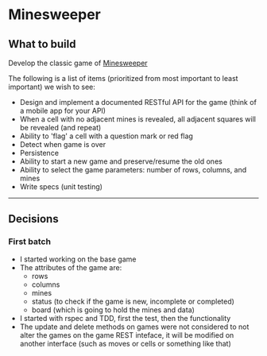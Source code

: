 Minesweeper
============

What to build
--------------
Develop the classic game of [Minesweeper](https://en.wikipedia.org/wiki/Minesweeper_(video_game))

The following is a list of items (prioritized from most important to least important) we wish to see:
* Design and implement  a documented RESTful API for the game (think of a mobile app for your API)
* When a cell with no adjacent mines is revealed, all adjacent squares will be revealed (and repeat)
* Ability to 'flag' a cell with a question mark or red flag
* Detect when game is over
* Persistence
* Ability to start a new game and preserve/resume the old ones
* Ability to select the game parameters: number of rows, columns, and mines
* Write specs (unit testing)

__________________________________________________________________________________________________________________

Decisions
------------

### First batch

* I started working on the base game
* The attributes of the game are:
    * rows
    * columns
    * mines
    * status (to check if the game is new, incomplete or completed)
    * board (which is going to hold the mines and data)
* I started with rspec and TDD, first the test, then the functionality
* The update and delete methods on games were not considered to not alter the games 
  on the game REST inteface, it will be modified on another interface 
  (such as moves or cells or something like that)